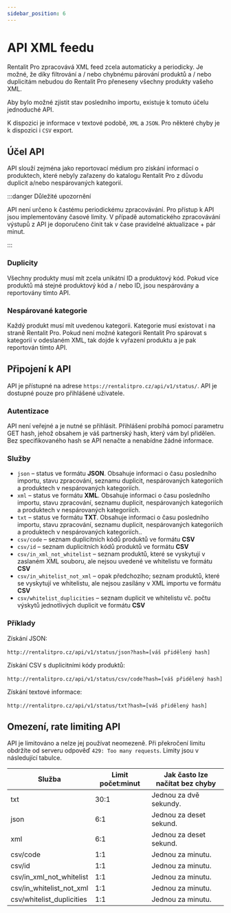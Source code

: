 ```yaml
---
sidebar_position: 6
---
```


# API XML feedu

Rentalit Pro zpracovává XML feed zcela automaticky a periodicky. Je možné, že díky filtrování a / nebo chybnému párování produktů a / nebo duplicitám nebudou do Rentalit Pro přeneseny všechny produkty vašeho XML.

Aby bylo možné zjistit stav posledního importu, existuje k tomuto účelu jednoduché API.

K dispozici je informace v textové podobě, `XML` a `JSON`. Pro některé chyby je k dispozici i `CSV` export.

## Účel API

API slouží zejména jako reportovací médium pro získání informací o produktech, které nebyly zařazeny do katalogu Rentalit Pro z důvodu duplicit a/nebo nespárovaných kategorií.

:::danger Důležité upozornění

API není určeno k častému periodickému zpracovávání. Pro přístup k API jsou implementovány časové limity. V případě automatického zpracovávání výstupů z API je doporučeno činit tak v čase pravidelné aktualizace + pár minut.

:::

### Duplicity

Všechny produkty musí mít zcela unikátní ID a produktový kód. Pokud více produktů má stejné produktový kód a / nebo ID, jsou nespárovány a reportovány tímto API.

### Nespárované kategorie

Každý produkt musí mít uvedenou kategorii. Kategorie musí existovat i na straně Rentalit Pro. Pokud není možné kategorii Rentalit Pro spárovat s kategorií v odeslaném XML, tak dojde k vyřazení produktu a je pak reportován tímto API.

## Připojení k API

API je přístupné na adrese `https://rentalitpro.cz/api/v1/status/`. API je dostupné pouze pro přihlášené uživatele.

### Autentizace

API není veřejné a je nutné se přihlásit. Přihlášení probíhá pomocí parametru GET hash, jehož obsahem je váš partnerský hash, který vám byl přidělen. Bez specifikovaného hash se API nenačte a nenabídne žádné informace.

### Služby

- `json` – status ve formátu **JSON**. Obsahuje informaci o času posledního importu, stavu zpracování, seznamu duplicit, nespárovaných kategoriích a produktech v nespárovaných kategoriích.
- `xml` – status ve formátu **XML**. Obsahuje informaci o času posledního importu, stavu zpracování, seznamu duplicit, nespárovaných kategoriích a produktech v nespárovaných kategoriích.
- `txt` – status ve formátu **TXT**. Obsahuje informaci o času posledního importu, stavu zpracování, seznamu duplicit, nespárovaných kategoriích a produktech v nespárovaných kategoriích..
- `csv/code` – seznam duplicitních kódů produktů ve formátu **CSV**
- `csv/id` – seznam duplicitních kódů produktů ve formátu **CSV**
- `csv/in_xml_not_whitelist` – seznam produktů, které se vyskytují v zaslaném XML souboru, ale nejsou uvedené ve whitelistu ve formátu **CSV**
- `csv/in_whitelist_not_xml` – opak předchozího; seznam produktů, které se vyskytují ve whitelistu, ale nejsou zasílány v XML importu ve formátu **CSV**
- `csv/whitelist_duplicities` – seznam duplicit ve whitelistu vč. počtu výskytů jednotlivých duplicit ve formátu **CSV**

### Příklady

Získání JSON:<br></br>
`http://rentalitpro.cz/api/v1/status/json?hash=[váš přidělený hash]`

Získání CSV s duplicitními kódy produktů:<br></br>
`http://rentalitpro.cz/api/v1/status/csv/code?hash=[váš přidělený hash]`

Získání textové informace:<br></br>
`http://rentalitpro.cz/api/v1/status/txt?hash=[váš přidělený hash]`

## Omezení, rate limiting API

API je limitováno a nelze jej používat neomezeně. Při překročení limitu obdržíte od serveru odpověď `429: Too many requests`. Limity jsou v následující tabulce.

| Služba                    | Limit počet:minut | Jak často lze načítat bez chyby |
| ------------------------- | ----------------- | ------------------------------- |
| txt                       | 30:1              | Jednou za dvě sekundy.          |
| json                      | 6:1               | Jednou za deset sekund.         |
| xml                       | 6:1               | Jednou za deset sekund.         |
| csv/code                  | 1:1               | Jednou za minutu.               |
| csv/id                    | 1:1               | Jednou za minutu.               |
| csv/in_xml_not_whitelist  | 1:1               | Jednou za minutu.               |
| csv/in_whitelist_not_xml  | 1:1               | Jednou za minutu.               |
| csv/whitelist_duplicities | 1:1               | Jednou za minutu.               |
